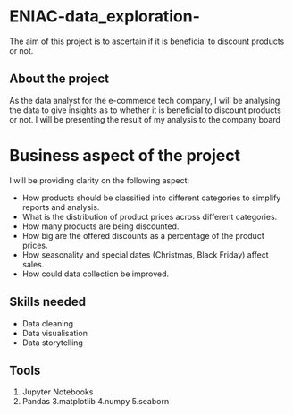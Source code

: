 # ENIAC-data_exploration- 
The aim of this project is to ascertain if it is beneficial to discount products or not.
## About the project
As the data analyst for the e-commerce tech company, I will be analysing the data to give insights as to whether it is beneficial to discount products or not. I will be presenting the result of my analysis to the company board

# Business aspect of the project
I will be providing clarity on the following aspect:
- How products should be classified into different categories to simplify reports and analysis.
- What is the distribution of product prices across different categories.
- How many products are being discounted.
- How big are the offered discounts as a percentage of the product prices.
- How seasonality and special dates (Christmas, Black Friday) affect sales.
- How could data collection be improved.

## Skills needed
- Data cleaning
- Data visualisation
- Data storytelling

## Tools 
1. Jupyter Notebooks
2. Pandas
3.matplotlib
4.numpy
5.seaborn



